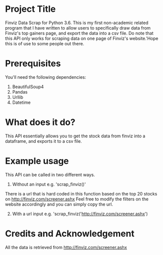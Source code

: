 # Project Title 

Finviz Data Scrap for Python 3.6. This is my first non-academic related program that I have written to allow users to specifically draw data from Finviz's top gainers page, and export the data into a csv file. Do note that this API only works for scraping data on one page of Finviz's website.'Hope this is of use to some people out there. 

# Prerequisites 

You'll need the following dependencies: 
1. BeautifulSoup4 
2. Pandas 
3. Urllib 
4. Datetime 

# What does it do? 

This API essentially allows you to get the stock data from finviz into a dataframe, and exports it to a csv file. 


# Example usage 
This API can be called in two different ways. 

1. Without an input 
e.g. 'scrap_finviz()'

There is a url that is hard coded in this function based on the top 20 stocks on http://finviz.com/screener.ashx 
Feel free to modify the filters on the website accordingly and you can simply copy the url. 

2. With a url input 
e.g. 'scrap_finviz('http://finviz.com/screener.ashx') 

# Credits and Acknowledgement 

All the data is retrieved from http://finviz.com/screener.ashx 






